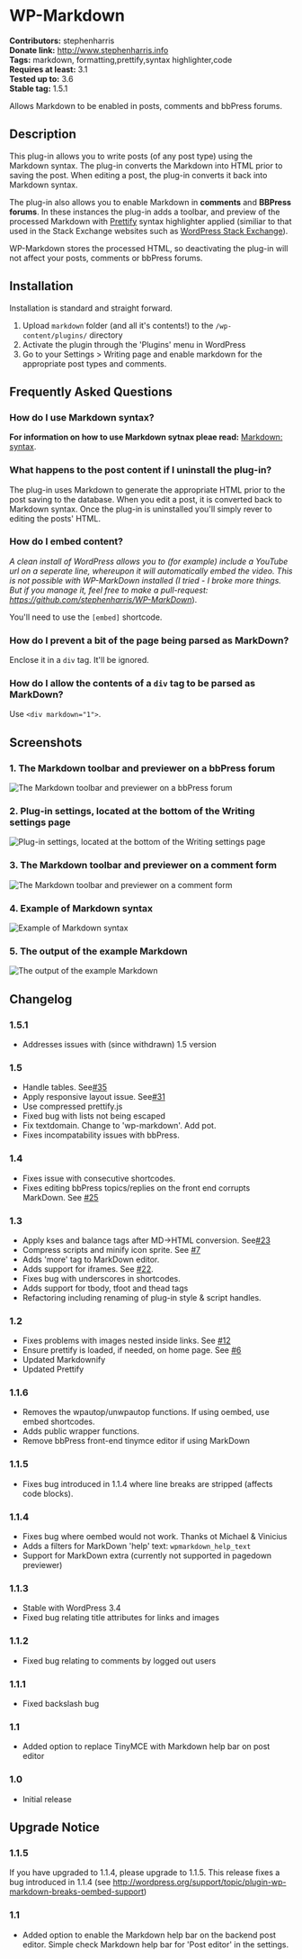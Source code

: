 # WP-Markdown #
**Contributors:** stephenharris  
**Donate link:** http://www.stephenharris.info  
**Tags:** markdown, formatting,prettify,syntax highlighter,code  
**Requires at least:** 3.1  
**Tested up to:** 3.6  
**Stable tag:** 1.5.1  

Allows Markdown to be enabled in posts, comments and bbPress forums. 


## Description ##
This plug-in allows you to write posts (of any post type) using the Markdown syntax. The plug-in converts the Markdown into HTML prior to saving the post. When editing a post, the plug-in converts
it back into Markdown syntax. 

The plug-in also allows you to enable Markdown in **comments** and **BBPress forums**. In these instances the plug-in adds a toolbar, and preview of the processed Markdown with [Prettify](http://code.google.com/p/google-code-prettify/) syntax highlighter applied (similiar to that used in the Stack Exchange websites such as [WordPress Stack Exchange](http://wordpress.stackexchange.com/)).

WP-Markdown stores the processed HTML, so deactivating the plug-in will not affect your posts, comments or bbPress forums.

## Installation ##

Installation is standard and straight forward. 

1. Upload `markdown` folder (and all it's contents!) to the `/wp-content/plugins/` directory
1. Activate the plugin through the 'Plugins' menu in WordPress
1. Go to your Settings > Writing page and enable markdown for the appropriate post types and comments.


## Frequently Asked Questions ##

### How do I use Markdown syntax? ###
**For information on how to use Markdown sytnax pleae read:** [Markdown: syntax](http://daringfireball.net/projects/markdown/syntax).  

### What happens to the post content if I uninstall the plug-in? ###
The plug-in uses Markdown to generate the appropriate HTML prior to the post saving to the database. When you edit a post, it is converted back to Markdown syntax. 
Once the plug-in is uninstalled you'll simply rever to editing the posts' HTML.

### How do I embed content? ###
**A clean install of WordPress allows you to (for example) include a YouTube url on a seperate line, whereupon it will automatically embed the video. This is not possible with WP-MarkDown installed (*I tried - I broke more things. But if you manage it, feel free to make a pull-request:** https://github.com/stephenharris/WP-MarkDown*).   

You'll need  to use the `[embed]` shortcode.

### How do I prevent a bit of the page being parsed as MarkDown? ###
Enclose it in a `div` tag. It'll be ignored.

### How do I allow the contents of a `div` tag to be parsed as MarkDown? ###
Use `<div markdown="1">`.

## Screenshots ##

### 1. The Markdown toolbar and previewer on a bbPress forum ###
![The Markdown toolbar and previewer on a bbPress forum](http://s.wordpress.org/extend/plugins/wp-markdown/screenshot-1.png)

### 2. Plug-in settings, located at the bottom of the Writing settings page ###
![Plug-in settings, located at the bottom of the Writing settings page](http://s.wordpress.org/extend/plugins/wp-markdown/screenshot-2.png)

### 3. The Markdown toolbar and previewer on a comment form ###
![The Markdown toolbar and previewer on a comment form](http://s.wordpress.org/extend/plugins/wp-markdown/screenshot-3.png)

### 4. Example of Markdown syntax ###
![Example of Markdown syntax](http://s.wordpress.org/extend/plugins/wp-markdown/screenshot-4.png)

### 5. The output of the example Markdown ###
![The output of the example Markdown](http://s.wordpress.org/extend/plugins/wp-markdown/screenshot-5.png)



## Changelog ##

### 1.5.1 ###
* Addresses issues with (since withdrawn) 1.5 version

### 1.5 ###
* Handle tables. See[#35](https://github.com/stephenharris/WP-MarkDown/issues/35)
* Apply responsive layout issue. See[#31](https://github.com/stephenharris/WP-MarkDown/issues/31)
* Use compressed prettify.js
* Fixed bug with lists not being escaped
* Fix textdomain. Change to 'wp-markdown'. Add pot.
* Fixes incompatability issues with bbPress.

### 1.4 ###
* Fixes issue with consecutive shortcodes.
* Fixes editing bbPress topics/replies on the front end corrupts MarkDown. See [#25](https://github.com/stephenharris/WP-MarkDown/issues/25)

### 1.3 ###
* Apply kses and balance tags after MD->HTML conversion. See[#23](https://github.com/stephenharris/WP-MarkDown/issues/23)
* Compress scripts and minify icon sprite. See [#7](https://github.com/stephenharris/WP-MarkDown/issues/7)
* Adds 'more' tag to MarkDown editor. 
* Adds support for iframes. See [#22](https://github.com/stephenharris/WP-MarkDown/issues/22).
* Fixes bug with underscores in shortcodes.
* Adds support for tbody, tfoot and thead tags
* Refactoring including renaming of plug-in style & script handles.

### 1.2 ###
* Fixes problems with images nested inside links. See [#12](https://github.com/stephenharris/WP-MarkDown/issues/12)
* Ensure prettify is loaded, if needed, on home page. See [#6](https://github.com/stephenharris/WP-MarkDown/issues/6)
* Updated Markdownify
* Updated Prettify 

### 1.1.6 ###

* Removes the wpautop/unwpautop functions. If using oembed, use embed shortcodes.
* Adds public wrapper functions.
* Remove bbPress front-end tinymce editor if using MarkDown


### 1.1.5 ###

* Fixes bug introduced in 1.1.4 where line breaks are stripped (affects code blocks).


### 1.1.4 ###

* Fixes bug where oembed would not work. Thanks ot Michael & Vinicius
* Adds a filters for MarkDown 'help' text: `wpmarkdown_help_text`
* Support for MarkDown extra (currently not supported in pagedown previewer)


### 1.1.3 ###

* Stable with WordPress 3.4
* Fixed bug relating title attributes for links and images


### 1.1.2 ###

* Fixed bug relating to comments by logged out users


### 1.1.1 ###

* Fixed backslash bug


### 1.1 ###

* Added option to replace TinyMCE with Markdown help bar on post editor


### 1.0 ###

* Initial release




## Upgrade Notice ##

### 1.1.5 ###
If you have upgraded to 1.1.4, please upgrade to 1.1.5. This release fixes a bug introduced in 1.1.4 (see http://wordpress.org/support/topic/plugin-wp-markdown-breaks-oembed-support)

### 1.1 ###
* Added option to enable  the Markdown help bar on the backend post editor. Simple check Markdown help bar for 'Post editor' in the settings.

